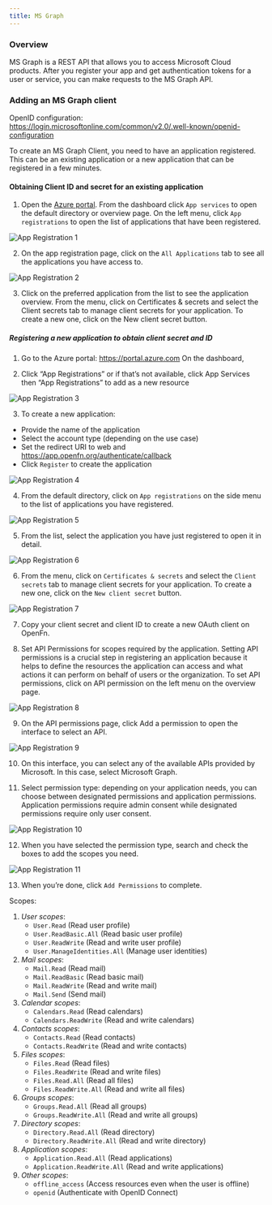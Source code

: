 ```yaml
---
title: MS Graph
---
```


### Overview

MS Graph is a REST API that allows you to access Microsoft Cloud products. After
you register your app and get authentication tokens for a user or service, you
can make requests to the MS Graph API.

### Adding an MS Graph client

OpenID configuration:
https://login.microsoftonline.com/common/v2.0/.well-known/openid-configuration

To create an MS Graph Client, you need to have an application registered. This
can be an existing application or a new application that can be registered in a
few minutes.

#### Obtaining Client ID and secret for an existing application

1. Open the [Azure portal](https://portal.azure.com). From the dashboard click
   `App services` to open the default directory or overview page. On the left
   menu, click `App registrations` to open the list of applications that have
   been registered.

![App Registration 1](/img/app_reg1.png)

2. On the app registration page, click on the `All Applications` tab to see all
   the applications you have access to.

![App Registration 2](/img/app_reg2.png)

3. Click on the preferred application from the list to see the application
   overview. From the menu, click on Certificates & secrets and select the
   Client secrets tab to manage client secrets for your application. To create a
   new one, click on the New client secret button.

##### Registering a new application to obtain client secret and ID

1. Go to the Azure portal: https://portal.azure.com On the dashboard,

2. Click “App Registrations” or if that’s not available, click App Services then
   “App Registrations” to add as a new resource

![App Registration 3](/img/app_reg3.png)

3. To create a new application:

- Provide the name of the application
- Select the account type (depending on the use case)
- Set the redirect URI to web and https://app.openfn.org/authenticate/callback
- Click `Register` to create the application

![App Registration 4](/img/app_reg4.png)

4. From the default directory, click on `App registrations` on the side menu to
   the list of applications you have registered.

![App Registration 5](/img/app_reg5.png)

5. From the list, select the application you have just registered to open it in
   detail.

![App Registration 6](/img/app_reg6.png)

6. From the menu, click on `Certificates & secrets` and select the
   `Client secrets` tab to manage client secrets for your application. To create
   a new one, click on the `New client secret` button.

![App Registration 7](/img/app_reg7.png)

7. Copy your client secret and client ID to create a new OAuth client on OpenFn.

8. Set API Permissions for scopes required by the application. Setting API
   permissions is a crucial step in registering an application because it helps
   to define the resources the application can access and what actions it can
   perform on behalf of users or the organization. To set API permissions, click
   on API permission on the left menu on the overview page.

![App Registration 8](/img/app_reg8.png)

9. On the API permissions page, click Add a permission to open the interface to select an API.

![App Registration 9](/img/app_reg9.png)

10. On this interface, you can select any of the available APIs provided by Microsoft. In this case, select Microsoft Graph.

11. Select permission type: depending on your application needs, you can choose between designated permissions and application permissions. Application permissions require admin consent while designated permissions require only user consent.

![App Registration 10](/img/app_reg10.png)

12. When you have selected the permission type, search and check the boxes to add the scopes you need.

![App Registration 11](/img/app_reg11.png)

13. When you’re done, click `Add Permissions` to complete.

Scopes:

1. _User scopes_:
   - `User.Read` (Read user profile)
   - `User.ReadBasic.All` (Read basic user profile)
   - `User.ReadWrite` (Read and write user profile)
   - `User.ManageIdentities.All` (Manage user identities)
2. _Mail scopes_:
   - `Mail.Read` (Read mail)
   - `Mail.ReadBasic` (Read basic mail)
   - `Mail.ReadWrite` (Read and write mail)
   - `Mail.Send` (Send mail)
3. _Calendar scopes_:
   - `Calendars.Read` (Read calendars)
   - `Calendars.ReadWrite` (Read and write calendars)
4. _Contacts scopes_:
   - `Contacts.Read` (Read contacts)
   - `Contacts.ReadWrite` (Read and write contacts)
5. _Files scopes_:
   - `Files.Read` (Read files)
   - `Files.ReadWrite` (Read and write files)
   - `Files.Read.All` (Read all files)
   - `Files.ReadWrite.All` (Read and write all files)
6. _Groups scopes_:
   - `Groups.Read.All` (Read all groups)
   - `Groups.ReadWrite.All` (Read and write all groups)
7. _Directory scopes_:
   - `Directory.Read.All` (Read directory)
   - `Directory.ReadWrite.All` (Read and write directory)
8. _Application scopes_:
   - `Application.Read.All` (Read applications)
   - `Application.ReadWrite.All` (Read and write applications)
9. _Other scopes_:
   - `offline_access` (Access resources even when the user is offline)
   - `openid` (Authenticate with OpenID Connect)
